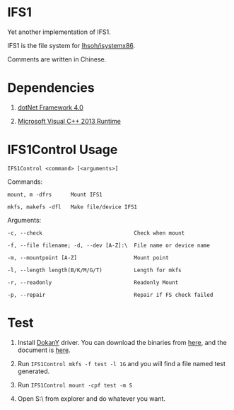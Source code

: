 IFS1
==

Yet another implementation of IFS1.

IFS1 is the file system for [Ihsoh/isystemx86](https://github.com/Ihsoh/isystemx86).

Comments are written in Chinese.

Dependencies
==

1. [dotNet Framework 4.0](http://www.microsoft.com/en-us/download/details.aspx?id=17718)

1. [Microsoft Visual C++ 2013 Runtime](http://www.microsoft.com/en-us/download/details.aspx?id=40784)

IFS1Control Usage
==

	IFS1Control <command> [<arguments>]

Commands:

	mount, m -dfrs		Mount IFS1

	mkfs, makefs -dfl	Make file/device IFS1

Arguments:

	-c, --check								Check when mount

	-f, --file filename; -d, --dev [A-Z]:\	File name or device name

	-m, --mountpoint [A-Z]					Mount point

	-l, --length length(B/K/M/G/T)			Length for mkfs

	-r, --readonly							Readonly Mount

	-p, --repair							Repair if FS check failed



Test
==

1. Install [DokanY](https://github.com/Maxhy/dokany) driver. You can download the binaries from [here](http://files.twd2.net/dokany_binaries/), and the document is [here](http://files.twd2.net/dokany_binaries/readme.html).

1. Run ```IFS1Control mkfs -f test -l 1G``` and you will find a file named test generated.

1. Run ```IFS1Control mount -cpf test -m S```

1. Open S:\ from explorer and do whatever you want.